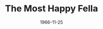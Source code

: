 ---
title: The Most Happy Fella
date: 1966-11-25
closing_date: 1966-12-17
layout: productions
playbill:
Theatre: Theatre Jacksonville
Venue: Little Theatre
cast:
- The Cashier: Jack Higgins
- Cleo: Thelma Baker
- Rosabella: Nita James
- Waitress:
  - Drena Denmark
  - Betty Lou Burket
  - Marylin Barfield
  - Suzi Ferguson
- The Postman: Jack Higgins
- Tony: Bill Nickel
- Marie: Alene Crippen
- Max: Eddie Dyal
- Herman: Gil Gimbel
- Sheriff: Bob Smith
- Jake Clatt: Harry Hodge
- Al: William J. Campbell
- Joe: Bob Starr
- Giuseppe: Raymond Cohen
- Pasquale: Harry Hodge
- Ciccio: A. David Mancini
- The Country Girl: Sarah Jo Berman
- The City Boy: Conrad Peterson
- The Doctor: James Pitts
- The Priest: Chuck Larkowski
- Tessie: Mary Katherine Brown
- Gussie: Louise Stoney
- The Bus Driver: David Davis
- Neighbor:
  - Michele Montanye
  - Rosalind Kline
  - Annette Kline
  - Lynn Atkinson
  - Mickey Smith
  - Kay Bailey
  - Sandi Hack
  - Jenna Lopes
  - Joy Courtney
  - Mary Frances Thornhill
  - Jan Davis
  - Chuck Larkowski
  - Bill Campbell
  - David Davis
  - Eddie Dyal
  - Jack Miggins
- Dancer:
  - Conrad Peterson
  - Donald Jusko
  - Drena Denmark
  - Michael Ryan
  - Betty Lou Burket
  - Marylin Barfield
  - Suzi Ferguson
  - Sara Jo Berman
  - David Walters
crew:
- Director: George Ballis
- Choreographer: Frank Spolar
- Scenic Production: Larry Riddle
- Musical Director: C. Carter Nice, Jr.
- Stage Manager: Marshall Grauer
- 1st Assistant Stage Manager: Marcy Massaniso
- 2nd Assistant Stage Manager: Terry McIntire
- Costumes:
  - Lois Stewart
  - Juliet Langner
  - Gwen Nearhoof
  - Gwyda Agnew
  - Gert Berman
  - Andrea Beasley
  - Bobbie Vogel
  - Pearl Stewart
  - Claire Bradies
- Properties:
  - Judy Pryor
  - Nancy Keller
  - Helen Roberts
  - Maria Alacon
  - Diane Sullivan
- Make-up:
  - Paula Fagan
  - Robert Smith
  - Alyce Dill
- Lighting:
  - Peggy Miller
  - Nancy Keller
  - Helen Roberts
- Set Construction:
  - Al Gimbel
  - Don Cool
  - Charles Vance
  - Bob Agnew
  - Gwyda Agnew
  - Jack Masters
  - Annette Grauer
  - Lyn Lazarus
  - Tootsie Backer
  - Sam Helfrich
  - Nancy Keller
  - Maria Alacon
  - Hal Loweeree
  - Walter Quattlebaum
  - Helen Zaret
  - Sylvia Ettlinger
  - Pat Eiser
  - Gladys Dale
  - Mary Helen Short
  - Gladys Witten
  - Helen Roberts
- Grip:
  - Fernando Velandia
  - Sam Helfrich
  - Jack Masters
  - Julio Velandia
  - Walter Quattlebaum
  - Bob Smith
  - Helen Zaret
  - Sylvia Ettlinger
- Fly:
  - Al Gimbel
  - Ralph Collins
  - Don Cool
  - Charles Vance
orchestra:
- Orchestra:
  - Rodney Schmidt
  - Harry Slutzah
  - Anthonie Nobile
  - Ruth Paugh
  - Robert Phillips
  - Chester Parry
  - Mark Reesler
  - Mary Sechler
  - Bernard Kaye
  - William Potter
  - Tim Healy
  - Claude Graham
  - Harry Brewer
  - Roger Lynn
---
